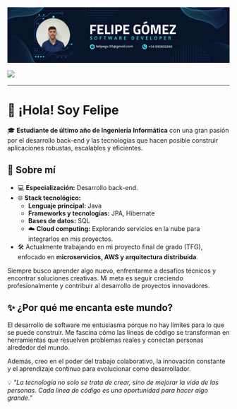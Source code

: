 <div id="header" align="center">
  <img decoding="async" src="https://github.com/Feligomeez/Feligomeez/blob/c6b5140877b11b130187c6d65657eb98b8301002/BannerGithub.png" width="800"/>
</div>

[![](https://img.shields.io/badge/LinkedIn-0077B5?style=for-the-badge&logo=linkedin&logoColor=white)](https://www.linkedin.com/in/felipe-g%C3%B3mez-vilar-2ba526188/)

---
 <div id="header" align="left">

# 👋 ¡Hola! Soy Felipe  

🎓 **Estudiante de último año de Ingeniería Informática** con una gran pasión por el desarrollo back-end y las tecnologías que hacen posible construir aplicaciones robustas, escalables y eficientes.  

## 🚀 Sobre mí  

- 💻 **Especialización:** Desarrollo back-end.  
- 🌐 **Stack tecnológico:**  
  - **Lenguaje principal:** Java  
  - **Frameworks y tecnologías:** JPA, Hibernate  
  - **Bases de datos:** SQL  
  - ☁️ **Cloud computing:** Explorando servicios en la nube para integrarlos en mis proyectos.  
- 🛠️ Actualmente trabajando en mi proyecto final de grado (TFG), enfocado en **microservicios, AWS y arquitectura distribuida**.  

Siempre busco aprender algo nuevo, enfrentarme a desafíos técnicos y encontrar soluciones creativas. Mi meta es seguir creciendo profesionalmente y contribuir al desarrollo de proyectos innovadores.  

## ✨ ¿Por qué me encanta este mundo?  

El desarrollo de software me entusiasma porque no hay límites para lo que se puede construir. Me fascina cómo las líneas de código se transforman en herramientas que resuelven problemas reales y conectan personas alrededor del mundo.  

Además, creo en el poder del trabajo colaborativo, la innovación constante y el aprendizaje continuo para evolucionar como desarrollador. 

💡 _"La tecnología no solo se trata de crear, sino de mejorar la vida de las personas. Cada línea de código es una oportunidad para hacer algo grande."_
